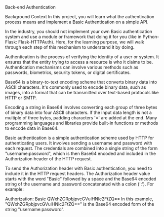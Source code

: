 Back-end Authentication

Background Context
In this project, you will learn what the authentication process means and implement a Basic Authentication on a simple API.

In the industry, you should not implement your own Basic authentication system and use a module or framework that doing it for you (like in Python-Flask: Flask-HTTPAuth). Here, for the learning purpose, we will walk through each step of this mechanism to understand it by doing.


Authentication is the process of verifying the identity of a user or system. It ensures that the entity trying to access a resource is who it claims to be. Authentication mechanisms can involve various methods such as passwords, biometrics, security tokens, or digital certificates.

Base64 is a binary-to-text encoding scheme that converts binary data into ASCII characters. It's commonly used to encode binary data, such as images, into a format that can be transmitted over text-based protocols like HTTP or SMTP.

Encoding a string in Base64 involves converting each group of three bytes of binary data into four ASCII characters. If the input data length is not a multiple of three bytes, padding characters '=' are added at the end. Many programming languages and libraries provide built-in functions or methods to encode data in Base64.

Basic authentication is a simple authentication scheme used by HTTP for authenticating users. It involves sending a username and password with each request. The credentials are combined into a single string of the form "username:password", which is then Base64 encoded and included in the Authorization header of the HTTP request.

To send the Authorization header with Basic authentication, you need to include it in the HTTP request headers. The Authorization header value starts with the word "Basic" followed by a space and the Base64 encoded string of the username and password concatenated with a colon (':'). For example:

Authorization: Basic QWxhZGRpbjpvcGVuIHNlc2FtZQ==
In this example, "QWxhZGRpbjpvcGVuIHNlc2FtZQ==" is the Base64 encoded form of the string "username:password".

